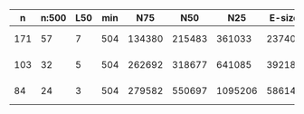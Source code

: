 n    |n:500  |L50  |min  |N75     |N50     |N25      |E-size  |max      |sum      |name
---  |---    |---  |---  |---     |---     |---      |---     |---      |---      |---
171  |57     |7    |504  |134380  |215483  |361033   |237400  |419448   |4326943  |Cbotulinum-unitigs.fa
103  |32     |5    |504  |262692  |318677  |641085   |392189  |680726   |4343977  |Cbotulinum-contigs.fa
84   |24     |3    |504  |279582  |550697  |1095206  |586143  |1095206  |4344861  |Cbotulinum-scaffolds.fa
